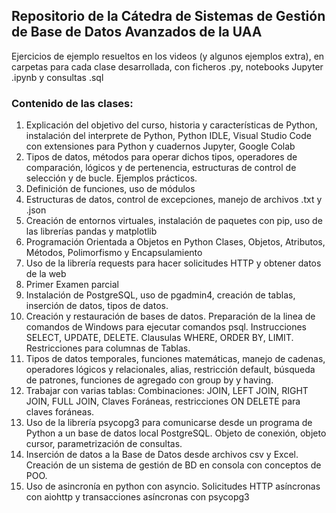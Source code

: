 <h2>Repositorio de la Cátedra de Sistemas de Gestión de Base de Datos Avanzados de la UAA</h2>

<p>
Ejercicios de ejemplo resueltos en los videos (y algunos ejemplos extra), en carpetas para cada clase desarrollada, con ficheros .py, notebooks Jupyter .ipynb y consultas .sql
</p>

<h3>Contenido de las clases:</h3>
<ol>
<li> Explicación del objetivo del curso, historia y características de Python, instalación del interprete de Python, Python IDLE, Visual Studio Code con extensiones para Python y cuadernos Jupyter, Google Colab</li>
<li>Tipos de datos, métodos para operar dichos tipos, operadores de comparación, lógicos y de pertenencia, estructuras de control de selección y de bucle. Ejemplos prácticos.</li>
<li>Definición de funciones, uso de módulos</li>
<li>Estructuras de datos, control de excepciones, manejo de archivos .txt y .json</li>
<li>Creación de entornos virtuales, instalación de paquetes con pip, uso de las librerías pandas y matplotlib</li>
<li>
Programación Orientada a Objetos en Python
Clases, Objetos, Atributos, Métodos, Polimorfismo y Encapsulamiento
</li>
<li>
Uso de la librería requests para hacer solicitudes HTTP y obtener datos de la web
</li>
<li>
Primer Examen parcial
</li>
<li>
Instalación de PostgreSQL, uso de pgadmin4, creación de tablas, inserción de datos, tipos de datos.
</li>
<li>
Creación y restauración de bases de datos. Preparación de la linea de comandos de Windows para ejecutar comandos psql. Instrucciones SELECT, UPDATE, DELETE. Clausulas WHERE, ORDER BY, LIMIT. Restricciones para columnas de Tablas. 
</li>
<li>
Tipos de datos temporales, funciones matemáticas, manejo de cadenas, operadores lógicos y relacionales, alias, restricción default, búsqueda de patrones, funciones de agregado con group by y having.
</li>
<li>
Trabajar con varias tablas: Combinaciones: JOIN, LEFT JOIN, RIGHT JOIN, FULL JOIN, Claves Foráneas, restricciones ON DELETE para claves foráneas.
</li>
<li>
Uso de la librería psycopg3 para comunicarse desde un programa de Python a un base de datos local PostgreSQL. Objeto de conexión, objeto cursor, parametrización de consultas. 
</li>
<li>
Inserción de datos a la Base de Datos desde archivos csv y Excel. Creación de un sistema de gestión de BD en consola con conceptos de POO. 
</li>
<li>
Uso de asincronía en python con asyncio. Solicitudes HTTP asíncronas con aiohttp y transacciones asíncronas con psycopg3
</li>
</ol>
